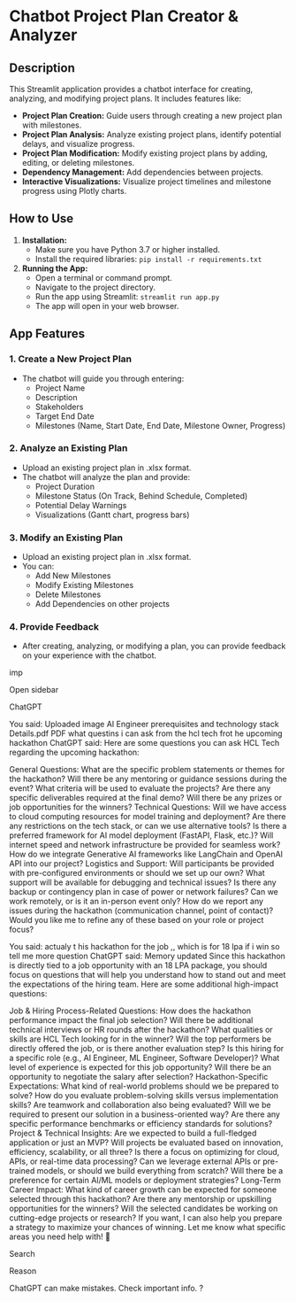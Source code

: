# Chatbot Project Plan Creator & Analyzer

## Description

This Streamlit application provides a chatbot interface for creating, analyzing, and modifying project plans. It includes features like:

- **Project Plan Creation:** Guide users through creating a new project plan with milestones.
- **Project Plan Analysis:** Analyze existing project plans, identify potential delays, and visualize progress.
- **Project Plan Modification:** Modify existing project plans by adding, editing, or deleting milestones.
- **Dependency Management:** Add dependencies between projects. 
- **Interactive Visualizations:** Visualize project timelines and milestone progress using Plotly charts.

## How to Use

1. **Installation:**
   - Make sure you have Python 3.7 or higher installed.
   - Install the required libraries: `pip install -r requirements.txt`
2. **Running the App:**
   - Open a terminal or command prompt.
   - Navigate to the project directory.
   - Run the app using Streamlit: `streamlit run app.py`
   - The app will open in your web browser.

## App Features

### 1. Create a New Project Plan
   - The chatbot will guide you through entering:
     - Project Name
     - Description
     - Stakeholders
     - Target End Date
     - Milestones (Name, Start Date, End Date, Milestone Owner, Progress) 

### 2. Analyze an Existing Plan
   - Upload an existing project plan in .xlsx format.
   - The chatbot will analyze the plan and provide:
     - Project Duration
     - Milestone Status (On Track, Behind Schedule, Completed)
     - Potential Delay Warnings
     - Visualizations (Gantt chart, progress bars)

### 3. Modify an Existing Plan
   - Upload an existing project plan in .xlsx format.
   - You can:
     - Add New Milestones
     - Modify Existing Milestones 
     - Delete Milestones
     - Add Dependencies on other projects

### 4. Provide Feedback
   - After creating, analyzing, or modifying a plan, you can provide feedback on your experience with the chatbot. 



imp 


Open sidebar

ChatGPT

You said:
Uploaded image
AI Engineer prerequisites and technology stack Details.pdf
PDF
what questins i can ask from the hcl tech frot he upcoming hackathon 
ChatGPT said:
Here are some questions you can ask HCL Tech regarding the upcoming hackathon:

General Questions:
What are the specific problem statements or themes for the hackathon?
Will there be any mentoring or guidance sessions during the event?
What criteria will be used to evaluate the projects?
Are there any specific deliverables required at the final demo?
Will there be any prizes or job opportunities for the winners?
Technical Questions:
Will we have access to cloud computing resources for model training and deployment?
Are there any restrictions on the tech stack, or can we use alternative tools?
Is there a preferred framework for AI model deployment (FastAPI, Flask, etc.)?
Will internet speed and network infrastructure be provided for seamless work?
How do we integrate Generative AI frameworks like LangChain and OpenAI API into our project?
Logistics and Support:
Will participants be provided with pre-configured environments or should we set up our own?
What support will be available for debugging and technical issues?
Is there any backup or contingency plan in case of power or network failures?
Can we work remotely, or is it an in-person event only?
How do we report any issues during the hackathon (communication channel, point of contact)?
Would you like me to refine any of these based on your role or project focus?

You said:
actualy t his hackathon for the job ,, which is for 18 lpa if i win so tell me more question 
ChatGPT said:
Memory updated
Since this hackathon is directly tied to a job opportunity with an 18 LPA package, you should focus on questions that will help you understand how to stand out and meet the expectations of the hiring team. Here are some additional high-impact questions:

Job & Hiring Process-Related Questions:
How does the hackathon performance impact the final job selection?
Will there be additional technical interviews or HR rounds after the hackathon?
What qualities or skills are HCL Tech looking for in the winner?
Will the top performers be directly offered the job, or is there another evaluation step?
Is this hiring for a specific role (e.g., AI Engineer, ML Engineer, Software Developer)?
What level of experience is expected for this job opportunity?
Will there be an opportunity to negotiate the salary after selection?
Hackathon-Specific Expectations:
What kind of real-world problems should we be prepared to solve?
How do you evaluate problem-solving skills versus implementation skills?
Are teamwork and collaboration also being evaluated?
Will we be required to present our solution in a business-oriented way?
Are there any specific performance benchmarks or efficiency standards for solutions?
Project & Technical Insights:
Are we expected to build a full-fledged application or just an MVP?
Will projects be evaluated based on innovation, efficiency, scalability, or all three?
Is there a focus on optimizing for cloud, APIs, or real-time data processing?
Can we leverage external APIs or pre-trained models, or should we build everything from scratch?
Will there be a preference for certain AI/ML models or deployment strategies?
Long-Term Career Impact:
What kind of career growth can be expected for someone selected through this hackathon?
Are there any mentorship or upskilling opportunities for the winners?
Will the selected candidates be working on cutting-edge projects or research?
If you want, I can also help you prepare a strategy to maximize your chances of winning. Let me know what specific areas you need help with! 🚀











Search

Reason

ChatGPT can make mistakes. Check important info.
?



